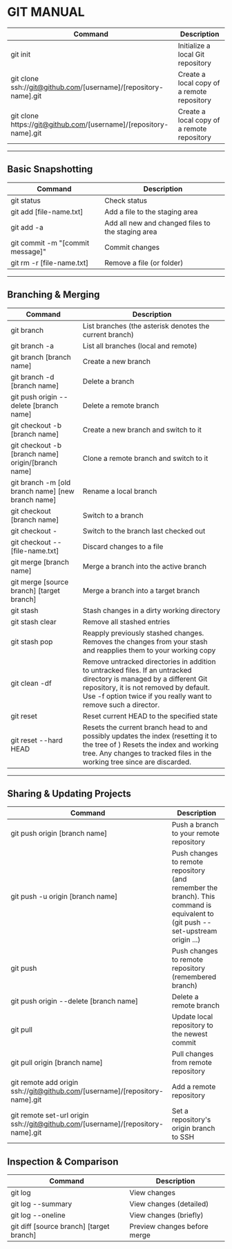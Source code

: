 # GIT MANUAL

|Command|Description |
|-------|------------|
|git init|Initialize a local Git repository|
|git clone ssh://git@github.com/[username]/[repository-name].git|Create a local copy of a remote repository|
|git clone https://git@github.com/[username]/[repository-name].git|Create a local copy of a remote repository|
****
## Basic Snapshotting	
|Command|Description|
|-------|-----------|
|git status|Check status|
|git add [file-name.txt]|Add a file to the staging area|
|git add -a|Add all new and changed files to the staging area
|git commit -m "[commit message]"	|Commit changes|
|git rm -r [file-name.txt]|	Remove a file (or folder)|
***
## Branching & Merging	
|Command|Description|
|-------|-----------|
|git branch|  List branches (the asterisk denotes the current branch)|
|git branch -a|	List all branches (local and remote)|
|git branch [branch name]|	Create a new branch|
|git branch -d [branch name]|	Delete a branch
|git push origin --delete [branch name]	|Delete a remote branch|
|git checkout -b [branch name]|	Create a new branch and switch to it|
|git checkout -b [branch name] origin/[branch name]	|Clone a remote branch and switch to it|
|git branch -m [old branch name] [new branch name]|	Rename a local branch|
|git checkout [branch name]|	Switch to a branch|
|git checkout -	|Switch to the branch last checked out|
|git checkout -- [file-name.txt]	|Discard changes to a file|
|git merge [branch name]	|Merge a branch into the active branch|
|git merge [source branch] [target branch]	|Merge a branch into a target branch|
|git stash	|Stash changes in a dirty working directory|
|git stash clear|	Remove all stashed entries|
|git stash pop| Reapply previously stashed changes. Removes the changes from your stash and reapplies them to your working copy|
|git clean -df| Remove untracked directories in addition to untracked files. If an untracked directory is managed by a different Git repository, it is not removed by default. Use -f option twice if you really want to remove such a director.
|git reset <commit-id>|Reset current HEAD to the specified state|
|git reset --hard HEAD| Resets the current branch head to <commit> and possibly updates the index (resetting it to the tree of <commit>) Resets the index and working tree. Any changes to tracked files in the working tree since <commit> are discarded. 

***
## Sharing & Updating Projects	
|Command|Description|
|-------|-----------|
|git push origin [branch name]|Push a branch to your remote repository|
|git push -u origin [branch name]| Push changes to remote repository (and remember the branch). This command is equivalent to  (git push --set-upstream origin ...)
|git push	|Push changes to remote repository (remembered branch)|
|git push origin --delete [branch name]	|Delete a remote branch|
|git pull	|Update local repository to the newest commit|
|git pull origin [branch name]|	Pull changes from remote repository|
|git remote add origin ssh://git@github.com/[username]/[repository-name].git	|Add a remote repository|
|git remote set-url origin ssh://git@github.com/[username]/[repository-name].git|Set a repository's origin branch to SSH|

## Inspection & Comparison
|Command|Description|
|-------|-----------|	
|git log|View changes|
|git log --summary	|View changes (detailed)|
|git log --oneline|	View changes (briefly)|
|git diff [source branch] [target branch]	|Preview changes before merge|
